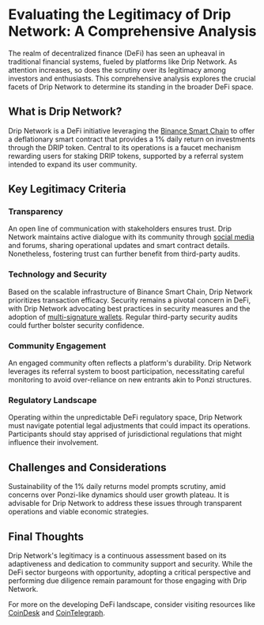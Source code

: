 # Evaluating the Legitimacy of Drip Network: A Comprehensive Analysis

The realm of decentralized finance (DeFi) has seen an upheaval in traditional financial systems, fueled by platforms like Drip Network. As attention increases, so does the scrutiny over its legitimacy among investors and enthusiasts. This comprehensive analysis explores the crucial facets of Drip Network to determine its standing in the broader DeFi space.

## What is Drip Network?

Drip Network is a DeFi initiative leveraging the [Binance Smart Chain](https://www.binance.org/en/smartChain) to offer a deflationary smart contract that provides a 1% daily return on investments through the DRIP token. Central to its operations is a faucet mechanism rewarding users for staking DRIP tokens, supported by a referral system intended to expand its user community.

## Key Legitimacy Criteria

### Transparency

An open line of communication with stakeholders ensures trust. Drip Network maintains active dialogue with its community through [social media](https://twitter.com/dripcommunity) and forums, sharing operational updates and smart contract details. Nonetheless, fostering trust can further benefit from third-party audits.

### Technology and Security

Based on the scalable infrastructure of Binance Smart Chain, Drip Network prioritizes transaction efficacy. Security remains a pivotal concern in DeFi, with Drip Network advocating best practices in security measures and the adoption of [multi-signature wallets](https://gnosis-safe.io/). Regular third-party security audits could further bolster security confidence.

### Community Engagement

An engaged community often reflects a platform's durability. Drip Network leverages its referral system to boost participation, necessitating careful monitoring to avoid over-reliance on new entrants akin to Ponzi structures.

### Regulatory Landscape

Operating within the unpredictable DeFi regulatory space, Drip Network must navigate potential legal adjustments that could impact its operations. Participants should stay apprised of jurisdictional regulations that might influence their involvement.

## Challenges and Considerations

Sustainability of the 1% daily returns model prompts scrutiny, amid concerns over Ponzi-like dynamics should user growth plateau. It is advisable for Drip Network to address these issues through transparent operations and viable economic strategies.

## Final Thoughts

Drip Network's legitimacy is a continuous assessment based on its adaptiveness and dedication to community support and security. While the DeFi sector burgeons with opportunity, adopting a critical perspective and performing due diligence remain paramount for those engaging with Drip Network.

For more on the developing DeFi landscape, consider visiting resources like [CoinDesk](https://www.coindesk.com) and [CoinTelegraph](https://cointelegraph.com/).